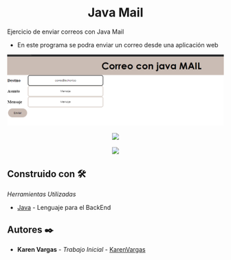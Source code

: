 <h1 align="center"> Java Mail</h1>
Ejercicio de enviar correos con Java Mail

* En este programa se podra enviar un correo desde una aplicación web

<p align="center"><img src="./Img_README/MAIL01.png"/></p> 
<p align="center"><img src="https://www.webdevelopersnotes.com/wp-content/uploads/create-a-simple-home-page.png"/></p> 
<p align="center"><img src="https://www.webdevelopersnotes.com/wp-content/uploads/create-a-simple-home-page.png"/></p> 


## Construido con 🛠️

_Herramientas Utilizadas_

* [Java](https://www.java.com/es/) - Lenguaje para el BackEnd

## Autores ✒️

* **Karen Vargas** - *Trabajo Inicial* - [KarenVargas](https://github.com/Karen11Vargas)

